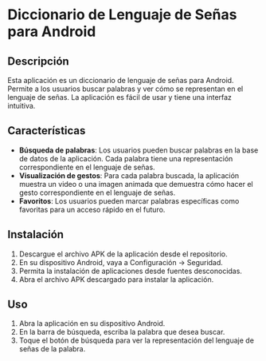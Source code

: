 # Diccionario de Lenguaje de Señas para Android

## Descripción
Esta aplicación es un diccionario de lenguaje de señas para Android. Permite a los usuarios buscar palabras y ver cómo se representan en el lenguaje de señas. La aplicación es fácil de usar y tiene una interfaz intuitiva.

## Características
- **Búsqueda de palabras**: Los usuarios pueden buscar palabras en la base de datos de la aplicación. Cada palabra tiene una representación correspondiente en el lenguaje de señas.
- **Visualización de gestos**: Para cada palabra buscada, la aplicación muestra un video o una imagen animada que demuestra cómo hacer el gesto correspondiente en el lenguaje de señas.
- **Favoritos**: Los usuarios pueden marcar palabras específicas como favoritas para un acceso rápido en el futuro.

## Instalación
1. Descargue el archivo APK de la aplicación desde el repositorio.
2. En su dispositivo Android, vaya a Configuración -> Seguridad.
3. Permita la instalación de aplicaciones desde fuentes desconocidas.
4. Abra el archivo APK descargado para instalar la aplicación.

## Uso
1. Abra la aplicación en su dispositivo Android.
2. En la barra de búsqueda, escriba la palabra que desea buscar.
3. Toque el botón de búsqueda para ver la representación del lenguaje de señas de la palabra.
